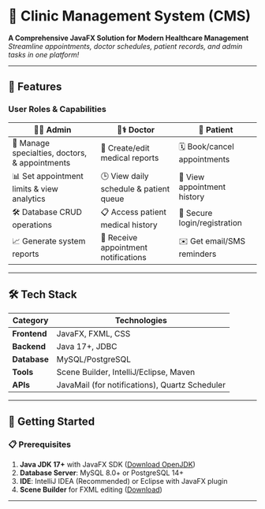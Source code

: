# 🏥 Clinic Management System (CMS)  
**A Comprehensive JavaFX Solution for Modern Healthcare Management**  
*Streamline appointments, doctor schedules, patient records, and admin tasks in one platform!*  

---

## 🌟 Features  
### **User Roles & Capabilities**  

| 👨💼 **Admin** | 👩⚕️ **Doctor** | 👤 **Patient** |  
|----------------|-----------------|----------------|  
| 🔐 Manage specialties, doctors, & appointments | 📝 Create/edit medical reports | 🗓️ Book/cancel appointments |  
| 📊 Set appointment limits & view analytics | 🕒 View daily schedule & patient queue | 📜 View appointment history |  
| 🛠️ Database CRUD operations | 📋 Access patient medical history | 🔐 Secure login/registration |  
| 📈 Generate system reports | 🔔 Receive appointment notifications | ✉️ Get email/SMS reminders |  

---

## 🛠️ Tech Stack  
| Category       | Technologies |  
|----------------|--------------|  
| **Frontend**   | JavaFX, FXML, CSS |  
| **Backend**    | Java 17+, JDBC |  
| **Database**   | MySQL/PostgreSQL |  
| **Tools**      | Scene Builder, IntelliJ/Eclipse, Maven |  
| **APIs**       | JavaMail (for notifications), Quartz Scheduler |  

---

## 🚀 Getting Started  

### 📋 **Prerequisites**  
1. **Java JDK 17+** with JavaFX SDK ([Download OpenJDK](https://adoptium.net/))  
2. **Database Server**: MySQL 8.0+ or PostgreSQL 14+  
3. **IDE**: IntelliJ IDEA (Recommended) or Eclipse with JavaFX plugin  
4. **Scene Builder** for FXML editing ([Download](https://gluonhq.com/products/scene-builder/))  

---
